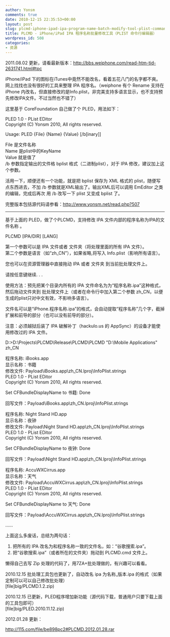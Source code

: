 ```yaml
---
author: Yonsm
comments: true
date: 2010-12-15 22:35:53+00:00
layout: post
slug: plcmd-iphone-ipad-ipa-program-name-batch-modify-tool-plist-command-line-editor
title: PLCMD - iPhone/iPad IPA 程序名称批量修改工具（PLIST 命令行编辑器）
wordpress_id: 508
categories:
- 资源
---
```


2011.08.02 更新，请看最新版本：http://bbs.weiphone.com/read-htm-tid-2631741.html#tpc  
  
iPhone/iPad 下的图标在iTunes中竟然不能改名，看着五花八门的名字都不爽。网上找找也没有很好的工具来整理 IPA 程序名。（weiphone 有个 Rename 支持在 iPhone 内改名，但直接修改的是Info.plist，非完美支持多语言显示，也不支持预先修改IPA文件。不过当然也不错了）  
  
这里基于 CoreFoundation 自己做了个 PLED<!-- more -->，用法如下：  
  


  
PLED 1.0 - PList EDitor  
Copyright (C) Yonsm 2010, All rights reserved.  
  
Usage: PLED {File} {Name} {Value} [/b[inary]]  
  
File 是文件名称  
Name 是plist中的KeyName  
Value 就是值了  
/b 参数指定输出的文件格 bplist 格式（二进制plist），对于 IPA 修改，建议加上这个参数。  
  
活用一下，顺便还有一个功能，就是把 bplist 保存为 XML 格式的 plist，随便写点东西进去，不加 /b 参数就是XML输出了。输出XML后可以调用 EmEditor 之类的编辑，完成后再次 用 /b 改写一下 plist 又变成 bplist 了。  
  


  
  
完整版本包括源代码请参看：http://www.yonsm.net/read.php?507  
  


* * *

  
  
基于上面的 PLED，做了个PLCMD，支持修改 IPA 文件内部的程序名称为IPA的文件名称 。  
  


  
PLCMD [IPA/DIR] [LANG]  
  
第一个参数可以是 IPA 文件或者 文件夹（将处理里面的所有 IPA 文件）。  
第二个参数是语言（如“zh_CN”），如果省略,将写入 Info.plist（影响所有语言）。  
  
您也可以在资源管理器中直接拖动 IPA 或者 文件夹 到当前批处理文件上。  
  
请按任意键继续. . .  


  
  
使用方法：预先把某个目录内所有的 IPA 文件命名为为“程序名称.ipa”这种格式，然后拖动文件夹到 批处理文件上（或者在命令行中加入第二个参数 zh_CN，以便生成的plist只对中文有效，不影响多语言）。  
  
文件名可以是“iPhone.程序名称.ipa”的格式，会自动提取“程序名称”几个字，截掉扩展和前导的部分（也可以没有前导的部分）。  
  
注意：必须越狱后装了 IPA 破解补丁（hackulo.us 的 AppSync）的设备才能使用修改过的 IPA 文件。  
  
  


  
  
D:\>D:\Projects\PLCMD\Release\PLCMD\PLCMD "D:\Mobile Applications" zh_CN  
  
程序名称: iBooks.app  
显示名称：书籍  
修改文件: Payload\iBooks.app\zh_CN.lproj\InfoPlist.strings  
PLED 1.0 - PList EDitor  
Copyright (C) Yonsm 2010, All rights reserved.  
  
Set CFBundleDisplayName to 书籍: Done  
  
回写文件：Payload\iBooks.app\zh_CN.lproj\InfoPlist.strings  
  
  
程序名称: Night Stand HD.app  
显示名称：夜钟  
修改文件: Payload\Night Stand HD.app\zh_CN.lproj\InfoPlist.strings  
PLED 1.0 - PList EDitor  
Copyright (C) Yonsm 2010, All rights reserved.  
  
Set CFBundleDisplayName to 夜钟: Done  
  
回写文件：Payload\Night Stand HD.app\zh_CN.lproj\InfoPlist.strings  
  
  
程序名称: AccuWXCirrus.app  
显示名称：天气  
修改文件: Payload\AccuWXCirrus.app\zh_CN.lproj\InfoPlist.strings  
PLED 1.0 - PList EDitor  
Copyright (C) Yonsm 2010, All rights reserved.  
  
Set CFBundleDisplayName to 天气: Done  
  
回写文件：Payload\AccuWXCirrus.app\zh_CN.lproj\InfoPlist.strings  
  
  
……  


  
  
上面这么多废话，总结为两句话：  
  
1. 把所有的 IPA 改名为和程序名称一致的文件名，如：“谷歌搜索.ipa”。  
2. 把“谷歌搜索.ipa”（或者所在的文件夹）拖动到 PLCMD.cmd 文件上。  
  
  
  
懒得自己去写 Zip 处理的代码了，用7ZA+批处理做的，有兴趣可以看看。  
  
2010.12.15 批处理工具包也更新了，自动改名 ipa 为名称_版本.ipa 的格式（如果定制可以可以自己修改批处理）  
[file]big/PLCMD.1.2.zip)  
  
  
2010.12.15 已更新，PLED程序增加新功能（源代码下载，普通用户只要下载上面的工具包即可）  
[file]big/PLED.2010.11.12.zip)  
  
2012.01.28 更新：  
  
http://115.com/file/be898pc2#PLCMD.2012.01.28.rar  
  

